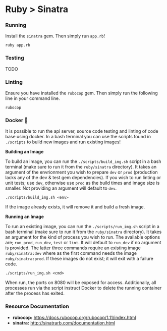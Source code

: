 # Ruby > Sinatra

### Running

Install the `sinatra` gem. Then simply run `app.rb`!

```shell
ruby app.rb
```

### Testing

TODO

### Linting

Ensure you have installed the `rubocop` gem. Then simply run the following line in your command line.

```shell
rubocop
```

### Docker 🐳

It is possible to run the api server, source code testing and linting of code base using docker. In a bash terminal you can use the scripts found in `./scripts` to build new images and run existing images!

**Building an Image**

To build an image, you can run the `./scripts/build_img.sh` script in a bash terminal (make sure to run it from the `ruby/sinatra` directory). It takes an argument of the envrionment you wish to prepare `dev` or `prod` (production lacks any of the dev & test gem dependencies). If you wish to run linting or unit tests; use `dev`, otherwise use `prod` as the build times and image size is smaller. Not providing an argument will default to `dev`.

```
./scripts/build_img.sh <env>
```

If the image already exists, it will remove it and build a fresh image.

**Running an Image**

To run an existing image, you can run the `./scripts/run_img.sh` script in a bash terminal (make sure to run it from the `ruby/sinatra` directory). It takes an argument for the kind of process you wish to run. The available options are; `run_prod`, `run_dev`, `test` or `lint`. It will default to `run_dev` if no argument is provided. The latter three commands require an existing image `ruby/sinatra:dev` where as the first command needs the image `ruby/sinatra:prod`. If these images do not exist; it will exit with a failure code.

```
./scripts/run_img.sh <cmd>
```

When run, the ports on 8080 will be exposed for access. Additionally, all processes run via the script instruct Docker to delete the running container after the process has exited.

### Resource Documentation

- **rubocop:** https://docs.rubocop.org/rubocop/1.11/index.html
- **sinatra:** http://sinatrarb.com/documentation.html
